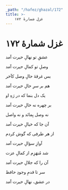 ```yaml
---
_path: "/hafez/ghazal/172"
title: >-
    غزل شمارهٔ ۱۷۲
---
```

# غزل شمارهٔ ۱۷۲

<div class="b" id="bn1"><div class="m1"><p>عشقِ تو نهالِ حیرت آمد</p></div>
<div class="m2"><p>وصلِ تو کمالِ حیرت آمد</p></div></div>
<div class="b" id="bn2"><div class="m1"><p>بس غرقهٔ حالِ وصل کآخر</p></div>
<div class="m2"><p>هم بر سرِ حالِ حیرت آمد</p></div></div>
<div class="b" id="bn3"><div class="m1"><p>یک دل بنما که در رَهِ او</p></div>
<div class="m2"><p>بر چهره نه خالِ حیرت آمد</p></div></div>
<div class="b" id="bn4"><div class="m1"><p>نه وصل بِمانَد و نه واصل</p></div>
<div class="m2"><p>آن جا که خیالِ حیرت آمد</p></div></div>
<div class="b" id="bn5"><div class="m1"><p>از هر طرفی که گوش کردم</p></div>
<div class="m2"><p>آوازِ سؤالِ حیرت آمد</p></div></div>
<div class="b" id="bn6"><div class="m1"><p>شد مُنهَزِم از کمالِ عزت</p></div>
<div class="m2"><p>آن را که جلالِ حیرت آمد</p></div></div>
<div class="b" id="bn7"><div class="m1"><p>سر تا قدمِ وجودِ حافظ</p></div>
<div class="m2"><p>در عشق، نهالِ حیرت آمد</p></div></div>
